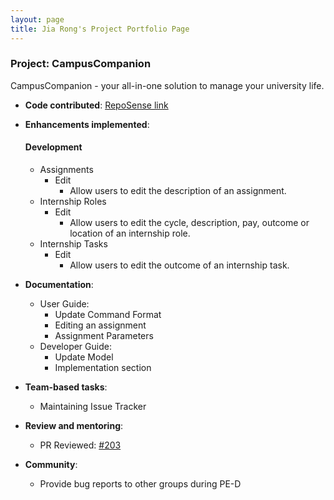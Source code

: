 ```yaml
---
layout: page
title: Jia Rong's Project Portfolio Page
---
```


### Project: CampusCompanion

CampusCompanion - your all-in-one solution to manage your university life.

* **Code contributed**: [RepoSense link](https://nus-cs2103-ay2324s1.github.io/tp-dashboard/?search=jrchoo&breakdown=true)

* **Enhancements implemented**:
  #### Development
  * Assignments
    * Edit
      - Allow users to edit the description of an assignment.
  * Internship Roles
    * Edit
      - Allow users to edit the cycle, description, pay, outcome or location of
      an internship role.
  * Internship Tasks
    * Edit
      - Allow users to edit the outcome of an internship task.

* **Documentation**:
    * User Guide:
        * Update Command Format
        * Editing an assignment
        * Assignment Parameters 
    * Developer Guide:
        * Update Model
        * Implementation section

* **Team-based tasks**:
    * Maintaining Issue Tracker

* **Review and mentoring**:
    * PR Reviewed: [#203](https://github.com/AY2324S1-CS2103T-T12-3/tp/pull/203)

* **Community**:
    * Provide bug reports to other groups during PE-D
